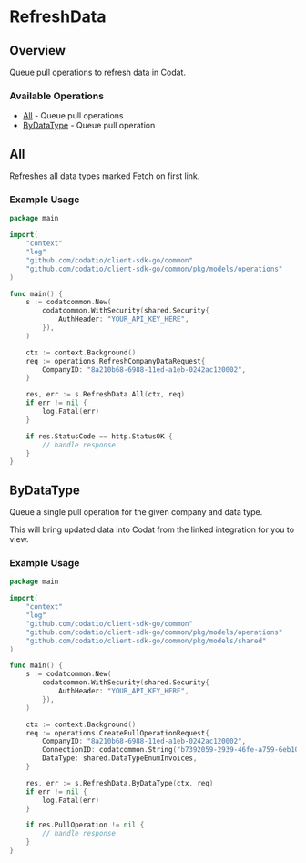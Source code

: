 # RefreshData

## Overview

Queue pull operations to refresh data in Codat.

### Available Operations

* [All](#all) - Queue pull operations
* [ByDataType](#bydatatype) - Queue pull operation

## All

Refreshes all data types marked Fetch on first link.

### Example Usage

```go
package main

import(
	"context"
	"log"
	"github.com/codatio/client-sdk-go/common"
	"github.com/codatio/client-sdk-go/common/pkg/models/operations"
)

func main() {
    s := codatcommon.New(
        codatcommon.WithSecurity(shared.Security{
            AuthHeader: "YOUR_API_KEY_HERE",
        }),
    )

    ctx := context.Background()    
    req := operations.RefreshCompanyDataRequest{
        CompanyID: "8a210b68-6988-11ed-a1eb-0242ac120002",
    }

    res, err := s.RefreshData.All(ctx, req)
    if err != nil {
        log.Fatal(err)
    }

    if res.StatusCode == http.StatusOK {
        // handle response
    }
}
```

## ByDataType

Queue a single pull operation for the given company and data type.

This will bring updated data into Codat from the linked integration for you to view.

### Example Usage

```go
package main

import(
	"context"
	"log"
	"github.com/codatio/client-sdk-go/common"
	"github.com/codatio/client-sdk-go/common/pkg/models/operations"
	"github.com/codatio/client-sdk-go/common/pkg/models/shared"
)

func main() {
    s := codatcommon.New(
        codatcommon.WithSecurity(shared.Security{
            AuthHeader: "YOUR_API_KEY_HERE",
        }),
    )

    ctx := context.Background()    
    req := operations.CreatePullOperationRequest{
        CompanyID: "8a210b68-6988-11ed-a1eb-0242ac120002",
        ConnectionID: codatcommon.String("b7392059-2939-46fe-a759-6eb10faaa235"),
        DataType: shared.DataTypeEnumInvoices,
    }

    res, err := s.RefreshData.ByDataType(ctx, req)
    if err != nil {
        log.Fatal(err)
    }

    if res.PullOperation != nil {
        // handle response
    }
}
```
